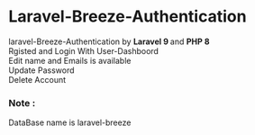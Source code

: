# Laravel-Breeze-Authentication
 laravel-Breeze-Authentication by <b> Laravel 9 </b> and <b> PHP 8 </b><br>
 Rgisted and Login With User-Dashboord<br>
 Edit name and Emails is available<br>
 Update Password<br>
 Delete Account
<h3>Note : </h3> DataBase name is laravel-breeze
